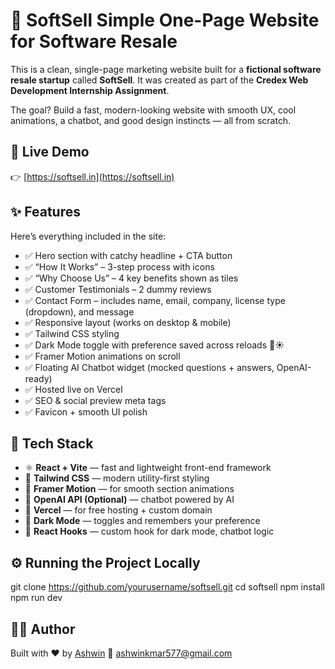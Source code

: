 # 🧾 SoftSell Simple One-Page Website for Software Resale

This is a clean, single-page marketing website built for a **fictional software resale startup** called **SoftSell**. It was created as part of the **Credex Web Development Internship Assignment**.

The goal? Build a fast, modern-looking website with smooth UX, cool animations, a chatbot, and good design instincts — all from scratch.



## 🚀 Live Demo

👉 [https://softsell.in](https://softsell.in)



## ✨ Features

Here’s everything included in the site:

- ✅ Hero section with catchy headline + CTA button
- ✅ “How It Works” – 3-step process with icons
- ✅ “Why Choose Us” – 4 key benefits shown as tiles
- ✅ Customer Testimonials – 2 dummy reviews
- ✅ Contact Form – includes name, email, company, license type (dropdown), and message
- ✅ Responsive layout (works on desktop & mobile)
- ✅ Tailwind CSS styling
- ✅ Dark Mode toggle with preference saved across reloads 🌙☀️
- ✅ Framer Motion animations on scroll
- ✅ Floating AI Chatbot widget (mocked questions + answers, OpenAI-ready)
- ✅ Hosted live on Vercel
- ✅ SEO & social preview meta tags
- ✅ Favicon + smooth UI polish

## 🧰 Tech Stack

- ⚛️ **React + Vite** — fast and lightweight front-end framework
- 🎨 **Tailwind CSS** — modern utility-first styling
- 🧠 **Framer Motion** — for smooth section animations
- 💬 **OpenAI API (Optional)** — chatbot powered by AI
- 🔗 **Vercel** — for free hosting + custom domain
- 🌙 **Dark Mode** — toggles and remembers your preference
- 🧠 **React Hooks** — custom hook for dark mode, chatbot logic


## ⚙️ Running the Project Locally

git clone https://github.com/yourusername/softsell.git
cd softsell
npm install
npm run dev

## 🙋‍♂️ Author
Built with ❤️ by [Ashwin](https://theashwin.vercel.app/)
📧 ashwinkmar577@gmail.com




